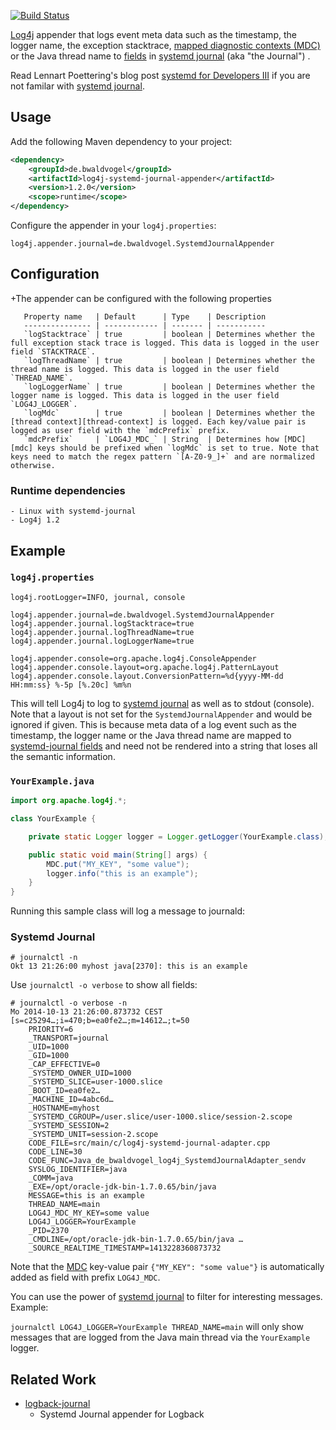 [![Build Status](https://travis-ci.org/bwaldvogel/log4j-systemd-journal-appender.png?branch=1.x)](https://travis-ci.org/bwaldvogel/log4j-systemd-journal-appender)

[Log4j][log4j] appender that logs event meta data such as the timestamp, the logger name, the exception stacktrace, [mapped diagnostic contexts (MDC)][mdc] or the Java thread name to [fields][systemd-journal-fields] in [systemd journal][systemd-journal] (aka "the Journal") .

Read Lennart Poettering's blog post [systemd for Developers III][systemd-for-developers] if you are not familar with [systemd journal][systemd-journal].

## Usage ##
Add the following Maven dependency to your project:

```xml
<dependency>
	<groupId>de.bwaldvogel</groupId>
	<artifactId>log4j-systemd-journal-appender</artifactId>
	<version>1.2.0</version>
	<scope>runtime</scope>
</dependency>
```

Configure the appender in your `log4j.properties`:
```
log4j.appender.journal=de.bwaldvogel.SystemdJournalAppender
```

## Configuration ##

+The appender can be configured with the following properties

       Property name   | Default      | Type    | Description
       --------------- | ------------ | ------- | -----------
       `logStacktrace` | true         | boolean | Determines whether the full exception stack trace is logged. This data is logged in the user field `STACKTRACE`.
       `logThreadName` | true         | boolean | Determines whether the thread name is logged. This data is logged in the user field `THREAD_NAME`.
       `logLoggerName` | true         | boolean | Determines whether the logger name is logged. This data is logged in the user field `LOG4J_LOGGER`.
       `logMdc`        | true         | boolean | Determines whether the [thread context][thread-context] is logged. Each key/value pair is logged as user field with the `mdcPrefix` prefix.
       `mdcPrefix`     | `LOG4J_MDC_` | String  | Determines how [MDC][mdc] keys should be prefixed when `logMdc` is set to true. Note that keys need to match the regex pattern `[A-Z0-9_]+` and are normalized otherwise.

### Runtime dependencies ###
    - Linux with systemd-journal
    - Log4j 1.2

## Example ##

### `log4j.properties`
```
log4j.rootLogger=INFO, journal, console

log4j.appender.journal=de.bwaldvogel.SystemdJournalAppender
log4j.appender.journal.logStacktrace=true
log4j.appender.journal.logThreadName=true
log4j.appender.journal.logLoggerName=true

log4j.appender.console=org.apache.log4j.ConsoleAppender
log4j.appender.console.layout=org.apache.log4j.PatternLayout
log4j.appender.console.layout.ConversionPattern=%d{yyyy-MM-dd HH:mm:ss} %-5p [%.20c] %m%n
```

This will tell Log4j to log to [systemd journal][systemd-journal] as well as to stdout (console).
Note that a layout is not set for the `SystemdJournalAppender` and would be ignored if given.
This is because meta data of a log event such as the timestamp, the logger name or the Java thread name are mapped to [systemd-journal fields][systemd-journal-fields] and need not be rendered into a string that loses all the semantic information.

### `YourExample.java`
```java
import org.apache.log4j.*;

class YourExample {

    private static Logger logger = Logger.getLogger(YourExample.class);

    public static void main(String[] args) {
        MDC.put("MY_KEY", "some value");
        logger.info("this is an example");
    }
}
```

Running this sample class will log a message to journald:

### Systemd Journal

```
# journalctl -n
Okt 13 21:26:00 myhost java[2370]: this is an example
```

Use `journalctl -o verbose` to show all fields:

```
# journalctl -o verbose -n
Mo 2014-10-13 21:26:00.873732 CEST [s=c25294…;i=470;b=ea0fe2…;m=14612…;t=50
    PRIORITY=6
    _TRANSPORT=journal
    _UID=1000
    _GID=1000
    _CAP_EFFECTIVE=0
    _SYSTEMD_OWNER_UID=1000
    _SYSTEMD_SLICE=user-1000.slice
    _BOOT_ID=ea0fe2…
    _MACHINE_ID=4abc6d…
    _HOSTNAME=myhost
    _SYSTEMD_CGROUP=/user.slice/user-1000.slice/session-2.scope
    _SYSTEMD_SESSION=2
    _SYSTEMD_UNIT=session-2.scope
    CODE_FILE=src/main/c/log4j-systemd-journal-adapter.cpp
    CODE_LINE=30
    CODE_FUNC=Java_de_bwaldvogel_log4j_SystemdJournalAdapter_sendv
    SYSLOG_IDENTIFIER=java
    _COMM=java
    _EXE=/opt/oracle-jdk-bin-1.7.0.65/bin/java
    MESSAGE=this is an example
    THREAD_NAME=main
    LOG4J_MDC_MY_KEY=some value
    LOG4J_LOGGER=YourExample
    _PID=2370
    _CMDLINE=/opt/oracle-jdk-bin-1.7.0.65/bin/java …
    _SOURCE_REALTIME_TIMESTAMP=1413228360873732
```

Note that the [MDC][mdc] key-value pair `{"MY_KEY": "some value"}` is automatically added as field with prefix `LOG4J_MDC`.

You can use the power of [systemd journal][systemd-journal] to filter for interesting messages. Example:

`journalctl LOG4J_LOGGER=YourExample THREAD_NAME=main` will only show messages that are logged from the Java main thread via the `YourExample` logger.

## Related Work ##

* [logback-journal][logback-journal]
	* Systemd Journal appender for Logback

[log4j]: http://logging.apache.org/log4j
[mdc]: https://logging.apache.org/log4j/1.2/apidocs/org/apache/log4j/MDC.html
[systemd-for-developers]: http://0pointer.de/blog/projects/journal-submit.html
[systemd-journal]: http://www.freedesktop.org/software/systemd/man/systemd-journald.service.html
[systemd-journal-fields]: http://www.freedesktop.org/software/systemd/man/systemd.journal-fields.html
[logback-journal]: https://github.com/gnieh/logback-journal
